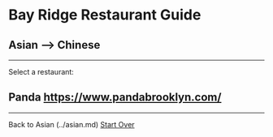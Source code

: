 # Bay Ridge Restaurant Guide
## Asian --> Chinese
---
Select a restaurant:
## Panda https://www.pandabrooklyn.com/
---
Back to Asian (../asian.md)
[Start Over](../home.md)